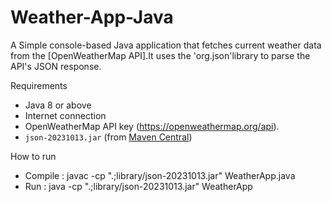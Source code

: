 # Weather-App-Java
A Simple console-based Java application that fetches current weather data from the [OpenWeatherMap API].It uses the 'org.json'library to parse the API's JSON response.

Requirements

- Java 8 or above
- Internet connection
- OpenWeatherMap API key (https://openweathermap.org/api).
- `json-20231013.jar` (from [Maven Central](https://repo1.maven.org/maven2/org/json/json/))



How to run


- Compile : javac -cp ".;library/json-20231013.jar" WeatherApp.java
- Run : java -cp ".;library/json-20231013.jar" WeatherApp
